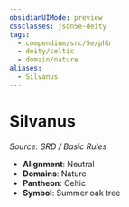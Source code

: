 ```yaml
---
obsidianUIMode: preview
cssclasses: json5e-deity
tags:
  - compendium/src/5e/phb
  - deity/celtic
  - domain/nature
aliases:
  - Silvanus
---
```

# Silvanus
*Source: SRD / Basic Rules* 

- **Alignment**: Neutral
- **Domains**: Nature
- **Pantheon**: Celtic
- **Symbol**: Summer oak tree